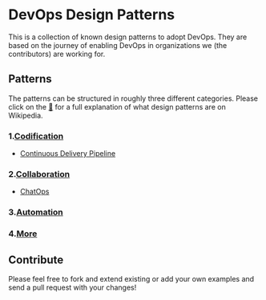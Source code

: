 # DevOps Design Patterns

This is a collection of known design patterns to adopt DevOps. They are based on the journey of enabling DevOps in organizations we (the contributors) are working for.

## Patterns

The patterns can be structured in roughly three different categories. Please click on the [:notebook:](http://en.wikipedia.org/wiki/Software_design_pattern) for a full explanation of what design patterns are on Wikipedia.

### 1.[Codification](Codification)
* [Continuous Delivery Pipeline](Codification/ContinuousDeliveryPipeline)

### 2.[Collaboration](Collaboration)
* [ChatOps](Collaboration/ChatOps)

### 3.[Automation](Automation)


### 4.[More](More)


## Contribute

Please feel free to fork and extend existing or add your own examples and send a pull request with your changes!

